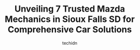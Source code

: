---
layout: ampstory
image: https://images.unsplash.com/photo-1636325778435-585ed877d753?ixlib=rb-4.0.3&ixid=MnwxMjA3fDB8MHxwaG90by1wYWdlfHx8fGVufDB8fHx8&auto=format&fit=crop&w=640&h=853&q=80
author: techidn
featured: false
description: Discover the 7 best Mazda Mechanic in Sioux Falls SD, USA and ensure your vehicle receives the highest quality of care. These trusted professionals are known for their skill, knowledge, and 
title: Unveiling 7 Trusted Mazda Mechanics in Sioux Falls SD for Comprehensive Car Solutions
cover:
   title: Unveiling 7 Trusted Mazda Mechanics in Sioux Falls SD for Comprehensive Car Solutions
   subtitle: Rickpate
   background: https://images.unsplash.com/photo-1636325778435-585ed877d753?ixlib=rb-4.0.3&ixid=MnwxMjA3fDB8MHxwaG90by1wYWdlfHx8fGVufDB8fHx8&auto=format&fit=crop&w=640&h=853&q=80

pages: 
 - layout: thirds
   top: <h1>#1 Billion Auto - Hyundai in Sioux Falls</h1>
   bottom: "<p>I drove from the Minneapolis area to purchase a used Lexus from the Hyundai/Mazda dealer working with Marcus. Overall it was a good experience. The vehicle was accurately</p>"
   background: https://www.knot35.com/toplist/wp-content/uploads/2023/06/best-mazda-mechanic-1-in-sioux-falls-sd-1685839263.jpeg
   backgroundblur: true
 - layout: thirds
   top: <h1>#2 Billion Auto - Toyota in Sioux Falls</h1>
   bottom: "<p>4101 W 12th St, Sioux Falls, SD 57106, United States</p>"
   background: https://www.knot35.com/toplist/wp-content/uploads/2023/06/best-mazda-mechanic-2-in-sioux-falls-sd-1685839264.jpeg
   cta:
      link: https://www.knot35.com/toplist/unveiling-7-trusted-mazda-mechanics-in-sioux-falls-sd-for-comprehensive-car-solutions/
      text: Unveiling 7 Trusted Mazda Mechanics in Sioux Falls SD for Comprehensive Car Solutions
 - layout: thirds
   top: <h1>#3 Brothers Auto Sales</h1>
   bottom: "<p>2100 W 12th St, Sioux Falls, SD 57104, United States</p>"
   background: https://www.knot35.com/toplist/wp-content/uploads/2023/06/best-mazda-mechanic-3-in-sioux-falls-sd-1685839264.jpeg
   cta:
      link: https://www.knot35.com/toplist/unveiling-7-trusted-mazda-mechanics-in-sioux-falls-sd-for-comprehensive-car-solutions/
      text: Unveiling 7 Trusted Mazda Mechanics in Sioux Falls SD for Comprehensive Car Solutions
 - layout: thirds
   top: <h1>#4 12th Street Auto Care Center</h1>
   bottom: "<p>2812 W 12th St, Sioux Falls, SD 57104, United States</p>"
   background: https://images.unsplash.com/photo-1531169509526-f8f1fdaa4a67?ixlib=rb-4.0.3&ixid=MnwxMjA3fDB8MHxwaG90by1wYWdlfHx8fGVufDB8fHx8&auto=format&fit=crop&w=640&h=853&q=80
   cta:
      link: https://www.knot35.com/toplist/unveiling-7-trusted-mazda-mechanics-in-sioux-falls-sd-for-comprehensive-car-solutions/
      text: Unveiling 7 Trusted Mazda Mechanics in Sioux Falls SD for Comprehensive Car Solutions
 - layout: thirds
   top: <h1>#5 Mazda at Billion Auto Sioux Falls</h1>
   bottom: "<p>3405 S Westport Ave, Sioux Falls, SD 57106, United States</p>"
   background: https://images.unsplash.com/photo-1561679660-d00ee1e0dc8e?ixlib=rb-4.0.3&ixid=MnwxMjA3fDB8MHxwaG90by1wYWdlfHx8fGVufDB8fHx8&auto=format&fit=crop&w=640&h=853&q=80
   cta:
      link: https://www.knot35.com/toplist/unveiling-7-trusted-mazda-mechanics-in-sioux-falls-sd-for-comprehensive-car-solutions/
      text: Unveiling 7 Trusted Mazda Mechanics in Sioux Falls SD for Comprehensive Car Solutions
 - layout: thirds
   top: <h1>#6 Chriss Auto Repair</h1>
   bottom: "<p>1901 S Minnesota Ave, Sioux Falls, SD 57105, United States</p>"
   background: https://images.unsplash.com/photo-1553949345-eb786bb3f7ba?ixlib=rb-4.0.3&ixid=MnwxMjA3fDB8MHxwaG90by1wYWdlfHx8fGVufDB8fHx8&auto=format&fit=crop&w=640&h=853&q=80
   cta:
      link: https://www.knot35.com/toplist/unveiling-7-trusted-mazda-mechanics-in-sioux-falls-sd-for-comprehensive-car-solutions/
      text: Unveiling 7 Trusted Mazda Mechanics in Sioux Falls SD for Comprehensive Car Solutions
 - layout: thirds
   top: <h1>#7 Meineke Car Care Center</h1>
   bottom: "<p>2607 W 41st St, Sioux Falls, SD 57105, United States</p>"
   background: https://images.unsplash.com/photo-1567095761054-7a02e69e5c43?ixlib=rb-4.0.3&ixid=MnwxMjA3fDB8MHxwaG90by1wYWdlfHx8fGVufDB8fHx8&auto=format&fit=crop&w=640&h=853&q=80
   cta:
      link: https://www.knot35.com/toplist/unveiling-7-trusted-mazda-mechanics-in-sioux-falls-sd-for-comprehensive-car-solutions/
      text: Unveiling 7 Trusted Mazda Mechanics in Sioux Falls SD for Comprehensive Car Solutions
 - layout: thirds
   middle: Continue reading...
   background: https://images.unsplash.com/photo-1549241520-425e3dfc01cb?ixlib=rb-4.0.3&ixid=MnwxMjA3fDB8MHxwaG90by1wYWdlfHx8fGVufDB8fHx8&auto=format&fit=crop&w=640&h=853&q=80
   cta:
      link: https://www.knot35.com/toplist/unveiling-7-trusted-mazda-mechanics-in-sioux-falls-sd-for-comprehensive-car-solutions/
      text: Unveiling 7 Trusted Mazda Mechanics in Sioux Falls SD for Comprehensive Car Solutions
      
---